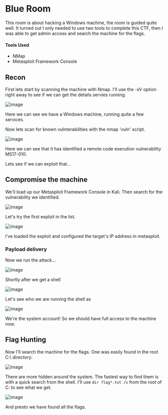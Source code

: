
# Blue Room #

This room is about hacking a Windows machine, the room is guided quite well.
It turned out I only needed to use two tools to complete this CTF, then I was able to get admin access and search the machine for the flags.

#### Tools Used ####
- NMap
- Metasploit Framework Console


## Recon ##

First lets start by scanning the machine with Nmap.
I'll use the -sV option right away to see if we can get the details servies running.

![image](https://user-images.githubusercontent.com/60744763/123351971-adf68f80-d5a1-11eb-9fe0-b748301caab5.png)

Here we can see we have a Windows machine, running quite a few services.

Now lets scan for known vulnterabilities with the nmap 'vuln' script.

![image](https://user-images.githubusercontent.com/60744763/123352013-c8306d80-d5a1-11eb-88f3-7e9ee9edc6ec.png)

Here we can see that it has identified a remote code execution vulnerability MS17-010.

Lets see if we can exploit that...

## Compromise the machine ##

We'll load up our Metasploit Framework Console in Kali.
Then search for the vulnerability we identified.

![image](https://user-images.githubusercontent.com/60744763/123352146-0af24580-d5a2-11eb-9cbf-c686a34f9382.png)

Let's try the first exploit in the list.

![image](https://user-images.githubusercontent.com/60744763/123352197-278e7d80-d5a2-11eb-90b4-d2073af7cabd.png)

I've loaded the exploit and configured the target's IP address in metasploit.

### Payload delivery ###

Now we run the attack...

![image](https://user-images.githubusercontent.com/60744763/123352250-3ecd6b00-d5a2-11eb-9b2b-64c3b13c1268.png)


Shortly after we get a shell

![image](https://user-images.githubusercontent.com/60744763/123352270-4e4cb400-d5a2-11eb-9e44-60ea50c4e33b.png)

Let's see who we are running the shell as

![image](https://user-images.githubusercontent.com/60744763/123352292-57d61c00-d5a2-11eb-9e1e-5b741d7aa91a.png)

We're the system account! So we should have full access to the machine now.

## Flag Hunting ##

Now I'll search the machine for the flags.
One was easily found in the root C:\ directory:

![image](https://user-images.githubusercontent.com/60744763/123352369-7b00cb80-d5a2-11eb-9b35-438a208b0eb9.png)

There are more hidden around the system.
The fastest way to find them is with a quick search from the shell.
I'll use `dir flag*.txt /s` from the root of C: to see what we get.

![image](https://user-images.githubusercontent.com/60744763/123352429-979d0380-d5a2-11eb-8aef-253ead294f4f.png)

And presto we have found all the flags.



